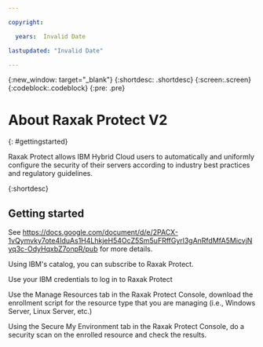 ```yaml
---

copyright:

  years:  Invalid Date

lastupdated: "Invalid Date"

---
```



{:new_window: target="_blank"}
{:shortdesc: .shortdesc}
{:screen:.screen}
{:codeblock:.codeblock}
{:pre: .pre}

# About Raxak Protect V2
{: #gettingstarted}

Raxak Protect allows IBM Hybrid Cloud users to automatically and uniformly configure the security of their servers according to industry best practices and regulatory guidelines.

{:shortdesc}

## Getting started

See https://docs.google.com/document/d/e/2PACX-1vQymvky7ote4IduAs1H4LhkjeH54OcZ5Sm5uFRffGyrl3gAnRfdMfA5MicvjNyq3c-OdyHqxbZ7onpR/pub for more details.

Using IBM's catalog, you can subscribe to Raxak Protect.

Use your IBM credentials to log in to Raxak Protect

Use the Manage Resources tab in the Raxak Protect Console, download the enrollment script for the resource type that you are managing (i.e., Windows Server, Linux Server, etc.)

Using the Secure My Environment tab in the Raxak Protect Console, do a security scan on the enrolled resource and check the results.

